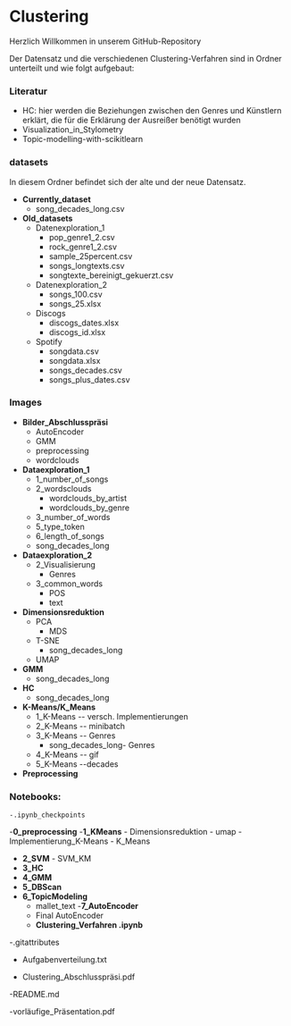 # Clustering


Herzlich Willkommen in unserem GitHub-Repository

Der Datensatz und die verschiedenen Clustering-Verfahren sind in Ordner unterteilt und wie folgt aufgebaut:

### **Literatur**
-	HC: hier werden die Beziehungen zwischen den Genres und Künstlern erklärt, die für die Erklärung der Ausreißer benötigt wurden
-	Visualization_in_Stylometry
-	Topic-modelling-with-scikitlearn

### **datasets**
In diesem Ordner befindet sich der alte und der neue Datensatz.

- **Currently_dataset** 
    - song_decades_long.csv
-	**Old_datasets**
    - Datenexploration_1
      -	pop_genre1_2.csv 
      - rock_genre1_2.csv 
      - sample_25percent.csv 
      - songs_longtexts.csv 
      - songtexte_bereinigt_gekuerzt.csv 
    - Datenexploration_2
      -	songs_100.csv 
      - songs_25.xlsx 
    - Discogs
      - discogs_dates.xlsx 
      -	discogs_id.xlsx 
     - Spotify
        - songdata.csv 
        - songdata.xlsx 
        - songs_decades.csv 
        - songs_plus_dates.csv  
### **Images** 
-	**Bilder_Abschlusspräsi** 
    -	AutoEncoder 
    - GMM 
    - preprocessing 
    - wordclouds 
 -	**Dataexploration_1** 
  	- 1_number_of_songs 
    - 2_wordsclouds 
        - wordclouds_by_artist 
        - wordclouds_by_genre 
    - 3_number_of_words 
    - 5_type_token 
    - 6_length_of_songs 
    - song_decades_long 
-	**Dataexploration_2** 
    - 2_Visualisierung 
         - Genres
    - 3_common_words 
        - POS 
        - text 
- **Dimensionsreduktion**
    - PCA 
        - MDS
    - T-SNE 
        - song_decades_long
    - UMAP 
- **GMM** 
    - song_decades_long
- **HC** 
    - song_decades_long
- **K-Means/K_Means** 
    - 1_K-Means -- versch. Implementierungen 
    - 2_K-Means -- minibatch 
    - 3_K-Means -- Genres
        - song_decades_long- Genres 
    - 4_K-Means -- gif 
    - 5_K-Means --decades 
- **Preprocessing** 

### **Notebooks**: 
	-.ipynb_checkpoints 
-**0_preprocessing** 
-**1_KMeans** 
    - Dimensionsreduktion 
         - umap
    - Implementierung_K-Means 
    - K_Means 
- **2_SVM** 
      - SVM_KM 
- **3_HC** 
- **4_GMM**
- **5_DBScan** 
- **6_TopicModeling**
   	 - mallet_text
-**7_AutoEncoder**
	- Final AutoEncoder 
	- **Clustering_Verfahren .ipynb** 


-.gitattributes

- Aufgabenverteilung.txt

- Clustering_Abschlusspräsi.pdf

-README.md

-vorläufige_Präsentation.pdf
 




